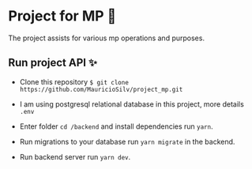 # Project for MP :construction:
<p> The project assists for various mp operations and purposes. </p>

## Run project API :sparkles:
* Clone this repository
```$ git clone https://github.com/MauricioSilv/project_mp.git```

* I am using postgresql relational database in this project, more details `.env`
       
* Enter folder ``cd /backend`` and install dependencies
  run ``yarn``.
      
* Run migrations to your database
 run `yarn migrate` in the backend.
      
* Run backend server
 run ``yarn dev``.
